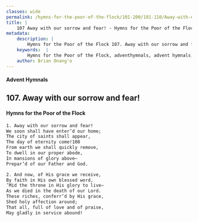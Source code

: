 ```yaml
---
classes: wide
permalink: /hymns-for-the-poor-of-the-flock/101-200/101-110/Away-with-our-sorrow-and-fear!/
title: |
    107 Away with our sorrow and fear! - Hymns for the Poor of the Flock
metadata:
    description: |
        Hymns for the Poor of the Flock 107. Away with our sorrow and fear!. Away with our sorrow and fear! We soon shall have enter’d our home;  The city of saints shall appear, The day of eternity come!108 From earth we shall quickly remove, To dwell in our proper abode, In mansions of glory above— Prepar’d of our Father and God. 
    keywords:  |
        Hymns for the Poor of the Flock, adventhymnals, advent hymnals, Away with our sorrow and fear!, Away with our sorrow and fear!, 
    author: Brian Onang'o
---
```


#### Advent Hymnals
## 107. Away with our sorrow and fear!
####  Hymns for the Poor of the Flock

```txt
1. Away with our sorrow and fear!
We soon shall have enter’d our home; 
The city of saints shall appear,
The day of eternity come!108
From earth we shall quickly remove,
To dwell in our proper abode,
In mansions of glory above—
Prepar’d of our Father and God.

2. And now, of His grace we receive,
By faith in His own blessed word,
’Mid the throne in His glory to live—
As we died in the death of our Lord.
These riches, conferr’d by His grace,
Shed holy affection around;
That all, full of love and of praise,
May gladly in service abound!
```